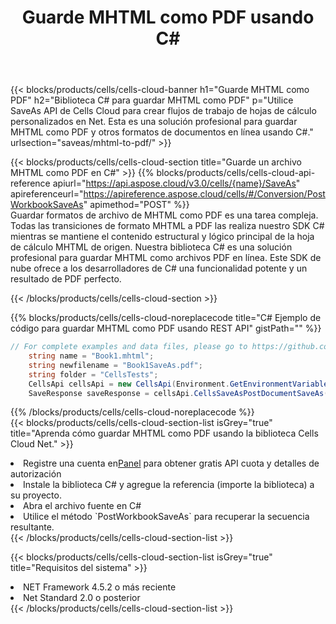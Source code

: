 ﻿---
title:  Guarde MHTML como PDF usando C#
description:  Utilizando Aspose.Cells Cloud SDK para C# para guardar el archivo en formato MHTML como archivo en formato PDF.
kwords: Excel, Save MHTML as PDF, REST, C#
howto: How to save MHTML as PDF using Aspose.Cells Cloud C# library.
---
{{< blocks/products/cells/cells-cloud-banner h1="Guarde MHTML como PDF" h2="Biblioteca C# para guardar MHTML como PDF" p="Utilice SaveAs API de Cells Cloud para crear flujos de trabajo de hojas de cálculo personalizados en Net. Esta es una solución profesional para guardar MHTML como PDF y otros formatos de documentos en línea usando C#." urlsection="saveas/mhtml-to-pdf/" >}}

{{< blocks/products/cells/cells-cloud-section title="Guarde un archivo MHTML como PDF en C#" >}}
{{% blocks/products/cells/cells-cloud-api-reference apiurl="https://api.aspose.cloud/v3.0/cells/{name}/SaveAs" apireferenceurl="https://apireference.aspose.cloud/cells/#/Conversion/PostWorkbookSaveAs" apimethod="POST" %}}
<br/>
Guardar formatos de archivo de MHTML como PDF es una tarea compleja. Todas las transiciones de formato MHTML a PDF las realiza nuestro SDK C# mientras se mantiene el contenido estructural y lógico principal de la hoja de cálculo MHTML de origen. Nuestra biblioteca C# es una solución profesional para guardar MHTML como archivos PDF en línea. Este SDK de nube ofrece a los desarrolladores de C# una funcionalidad potente y un resultado de PDF perfecto.

{{< /blocks/products/cells/cells-cloud-section >}}

{{% blocks/products/cells/cells-cloud-noreplacecode title="C# Ejemplo de código para guardar MHTML como PDF usando REST API" gistPath="" %}}
  
```cs
// For complete examples and data files, please go to https://github.com/aspose-cells-cloud/aspose-cells-cloud-dotnet/
    string name = "Book1.mhtml";
    string newfilename = "Book1SaveAs.pdf";
    string folder = "CellsTests";
    CellsApi cellsApi = new CellsApi(Environment.GetEnvironmentVariable("ProductClientId"), Environment.GetEnvironmentVariable("ProductClientSecret"));
    SaveResponse saveResponse = cellsApi.CellsSaveAsPostDocumentSaveAs(name, null, newfilename, null,null,folder);
```
  
{{% /blocks/products/cells/cells-cloud-noreplacecode %}}
<br/>
{{< blocks/products/cells/cells-cloud-section-list isGrey="true" title="Aprenda cómo guardar MHTML como PDF usando la biblioteca Cells Cloud Net." >}}
<li> Registre una cuenta en<a href="https://dashboard.aspose.cloud/">Panel</a> para obtener gratis API cuota y detalles de autorización</li>
<li>Instale la biblioteca C# y agregue la referencia (importe la biblioteca) a su proyecto.</li>
<li>Abra el archivo fuente en C#</li>
<li>Utilice el método `PostWorkbookSaveAs` para recuperar la secuencia resultante.</li>
{{< /blocks/products/cells/cells-cloud-section-list >}}

{{< blocks/products/cells/cells-cloud-section-list isGrey="true" title="Requisitos del sistema" >}}
<li>NET Framework 4.5.2 o más reciente</li>
<li>Net Standard 2.0 o posterior</li>
{{< /blocks/products/cells/cells-cloud-section-list >}}
